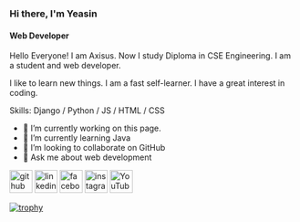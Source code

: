 ### Hi there, I'm Yeasin
#### Web Developer

Hello Everyone! I am Axisus. Now I study Diploma in CSE Engineering. I am a student and web developer.

I like to learn new things. I am a fast self-learner. I have a great interest in coding.

Skills: Django / Python / JS / HTML / CSS

- 🔭 I’m currently working on this page. 
- 🌱 I’m currently learning Java 
- 👯 I’m looking to collaborate on GitHub 
- 💬 Ask me about web development 


[<img src='https://cdn.jsdelivr.net/npm/simple-icons@3.0.1/icons/github.svg' alt='github' height='40'>](https://github.com/Axi-Yeasin)  [<img src='https://cdn.jsdelivr.net/npm/simple-icons@3.0.1/icons/linkedin.svg' alt='linkedin' height='40'>](https://www.linkedin.com/in/arafat-bhuiyan/)  [<img src='https://cdn.jsdelivr.net/npm/simple-icons@3.0.1/icons/facebook.svg' alt='facebook' height='40'>](https://www.facebook.com/itzyatechnology)  [<img src='https://cdn.jsdelivr.net/npm/simple-icons@3.0.1/icons/instagram.svg' alt='instagram' height='40'>](https://www.instagram.com/Axi-Yeasin/)  [<img src='https://cdn.jsdelivr.net/npm/simple-icons@3.0.1/icons/youtube.svg' alt='YouTube' height='40'>](https://www.youtube.com/channel/itzy.atechnology3616)  

[![trophy](https://github-profile-trophy.vercel.app/?username=Axi-Yeasin)](https://github.com/ryo-ma/github-profile-trophy)


